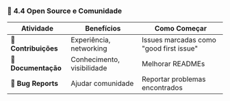 ### 🤝 **4.4 Open Source e Comunidade**

| Atividade | Benefícios | Como Começar |
|-----------|------------|--------------|
| **🔧 Contribuições** | Experiência, networking | Issues marcadas como "good first issue" |
| **📝 Documentação** | Conhecimento, visibilidade | Melhorar READMEs |
| **🐛 Bug Reports** | Ajudar comunidade | Reportar problemas encontrados |
